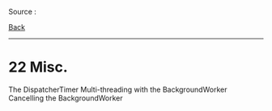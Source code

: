 
Source :

[Back](../readme.md)

---





# 22 Misc.

The DispatcherTimer
Multi-threading with the BackgroundWorker
Cancelling the BackgroundWorker